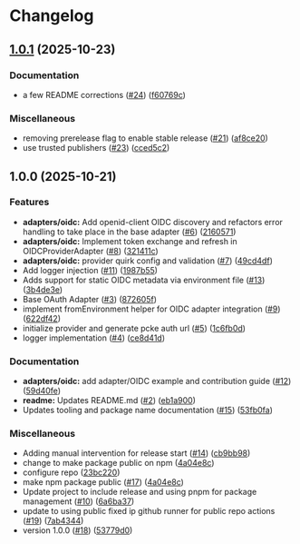 # Changelog

## [1.0.1](https://github.com/heroku/oauth-provider-adapters-for-mcp/compare/oauth-provider-adapters-for-mcp-v1.0.0...oauth-provider-adapters-for-mcp-v1.0.1) (2025-10-23)


### Documentation

* a few README corrections ([#24](https://github.com/heroku/oauth-provider-adapters-for-mcp/issues/24)) ([f60769c](https://github.com/heroku/oauth-provider-adapters-for-mcp/commit/f60769ccad24f48c8a59904f2dd60b503d9f59df))


### Miscellaneous

* removing prerelease flag to enable stable release ([#21](https://github.com/heroku/oauth-provider-adapters-for-mcp/issues/21)) ([af8ce20](https://github.com/heroku/oauth-provider-adapters-for-mcp/commit/af8ce2037bce1d7f1f0738c2fc472a4bcb5c8b74))
* use trusted publishers ([#23](https://github.com/heroku/oauth-provider-adapters-for-mcp/issues/23)) ([cced5c2](https://github.com/heroku/oauth-provider-adapters-for-mcp/commit/cced5c284b7e8cacdc72e8ab1035f6076f943a52))

## 1.0.0 (2025-10-21)


### Features

* **adapters/oidc:** Add openid-client OIDC discovery and refactors error handling to take place in the base adapter ([#6](https://github.com/heroku/oauth-provider-adapters-for-mcp/issues/6)) ([2160571](https://github.com/heroku/oauth-provider-adapters-for-mcp/commit/2160571cfb801c13bbf19e25749937a8113405dd))
* **adapters/oidc:** Implement token exchange and refresh in OIDCProviderAdapter ([#8](https://github.com/heroku/oauth-provider-adapters-for-mcp/issues/8)) ([321411c](https://github.com/heroku/oauth-provider-adapters-for-mcp/commit/321411c5c5c399eac77c164efdf81fafe5a8ef4d))
* **adapters/oidc:** provider quirk config and validation ([#7](https://github.com/heroku/oauth-provider-adapters-for-mcp/issues/7)) ([49cd4df](https://github.com/heroku/oauth-provider-adapters-for-mcp/commit/49cd4dff575c632e7491fbf3143dd5c3f9e2b97c))
* Add logger injection ([#11](https://github.com/heroku/oauth-provider-adapters-for-mcp/issues/11)) ([1987b55](https://github.com/heroku/oauth-provider-adapters-for-mcp/commit/1987b5563d39d33e555467f8b5f2edaa6ab7deff))
* Adds support for static OIDC metadata via environment file ([#13](https://github.com/heroku/oauth-provider-adapters-for-mcp/issues/13)) ([3b4de3e](https://github.com/heroku/oauth-provider-adapters-for-mcp/commit/3b4de3e6c71b5361a689464725d98099deb0bc2c))
* Base OAuth Adapter ([#3](https://github.com/heroku/oauth-provider-adapters-for-mcp/issues/3)) ([872605f](https://github.com/heroku/oauth-provider-adapters-for-mcp/commit/872605f5980c3762ae24b1eb3d9524584d782a50))
* implement fromEnvironment helper for OIDC adapter integration ([#9](https://github.com/heroku/oauth-provider-adapters-for-mcp/issues/9)) ([622df42](https://github.com/heroku/oauth-provider-adapters-for-mcp/commit/622df423215904cd900a5d79dda8329a44c5d5ca))
* initialize provider and generate pcke auth url ([#5](https://github.com/heroku/oauth-provider-adapters-for-mcp/issues/5)) ([1c6fb0d](https://github.com/heroku/oauth-provider-adapters-for-mcp/commit/1c6fb0d576da1ca65eadf509f37f9d143e999174))
* logger implementation ([#4](https://github.com/heroku/oauth-provider-adapters-for-mcp/issues/4)) ([ce8d41d](https://github.com/heroku/oauth-provider-adapters-for-mcp/commit/ce8d41d1e7af2380f6fdc8938b1dd02bcd0dd3eb))


### Documentation

* **adapters/oidc:** add adapter/OIDC example and contribution guide ([#12](https://github.com/heroku/oauth-provider-adapters-for-mcp/issues/12)) ([59d40fe](https://github.com/heroku/oauth-provider-adapters-for-mcp/commit/59d40fee791cda20dd68f85dbc7e5afb52b1e102))
* **readme:** Updates README.md ([#2](https://github.com/heroku/oauth-provider-adapters-for-mcp/issues/2)) ([eb1a900](https://github.com/heroku/oauth-provider-adapters-for-mcp/commit/eb1a90099beccb7ffa9664b7c2e727aec77aa521))
* Updates tooling and package name documentation ([#15](https://github.com/heroku/oauth-provider-adapters-for-mcp/issues/15)) ([53fb0fa](https://github.com/heroku/oauth-provider-adapters-for-mcp/commit/53fb0fa94264ce1771d7a93b5f78de4c66ab4c8d))


### Miscellaneous

* Adding manual intervention for release start ([#14](https://github.com/heroku/oauth-provider-adapters-for-mcp/issues/14)) ([cb9bb98](https://github.com/heroku/oauth-provider-adapters-for-mcp/commit/cb9bb98c0c17cecb61da7f2d39ba62f0b1d74048))
* change to make package public on npm ([4a04e8c](https://github.com/heroku/oauth-provider-adapters-for-mcp/commit/4a04e8cc135cca1bbc06c0ea9ace321eef19beca))
* configure repo ([23bc220](https://github.com/heroku/oauth-provider-adapters-for-mcp/commit/23bc220c8e0699e2cf40704a2eb61fe013608c2d))
* make npm package public ([#17](https://github.com/heroku/oauth-provider-adapters-for-mcp/issues/17)) ([4a04e8c](https://github.com/heroku/oauth-provider-adapters-for-mcp/commit/4a04e8cc135cca1bbc06c0ea9ace321eef19beca))
* Update project to include release and using pnpm for package management ([#10](https://github.com/heroku/oauth-provider-adapters-for-mcp/issues/10)) ([6a6ba37](https://github.com/heroku/oauth-provider-adapters-for-mcp/commit/6a6ba373d46731419d1b2ad4a7820ca864d97257))
* update to using public fixed ip github runner for public repo actions ([#19](https://github.com/heroku/oauth-provider-adapters-for-mcp/issues/19)) ([7ab4344](https://github.com/heroku/oauth-provider-adapters-for-mcp/commit/7ab4344baa505023e99eaf2d8c098dcefd238ef8))
* version 1.0.0 ([#18](https://github.com/heroku/oauth-provider-adapters-for-mcp/issues/18)) ([53779d0](https://github.com/heroku/oauth-provider-adapters-for-mcp/commit/53779d0b4d072283ce41c914e87c1b97c7d66e98))
